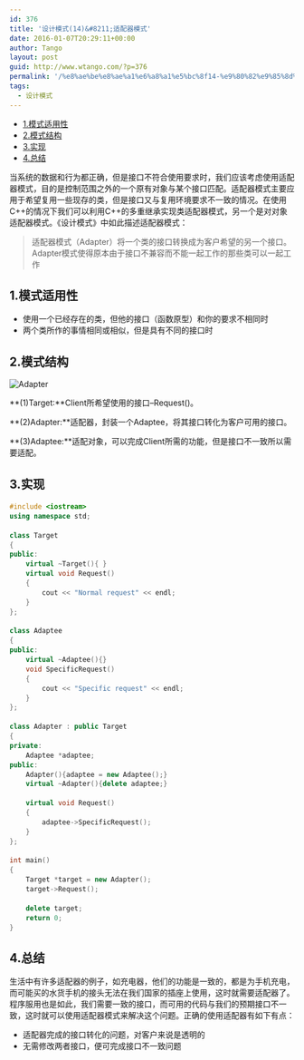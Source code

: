 ```yaml
---
id: 376
title: '设计模式(14)&#8211;适配器模式'
date: 2016-01-07T20:29:11+00:00
author: Tango
layout: post
guid: http://www.wtango.com/?p=376
permalink: '/%e8%ae%be%e8%ae%a1%e6%a8%a1%e5%bc%8f14-%e9%80%82%e9%85%8d%e5%99%a8%e6%a8%a1%e5%bc%8f/'
tags:
  - 设计模式
---
```

- [1.模式适用性](#1模式适用性)
- [2.模式结构](#2模式结构)
- [3.实现](#3实现)
- [4.总结](#4总结)

当系统的数据和行为都正确，但是接口不符合使用要求时，我们应该考虑使用适配器模式，目的是控制范围之外的一个原有对象与某个接口匹配。适配器模式主要应用于希望复用一些现存的类，但是接口又与复用环境要求不一致的情况。在使用C++的情况下我们可以利用C++的多重继承实现类适配器模式，另一个是对对象适配器模式。《设计模式》中如此描述适配器模式：

> 适配器模式（Adapter）将一个类的接口转换成为客户希望的另一个接口。Adapter模式使得原本由于接口不兼容而不能一起工作的那些类可以一起工作

## 1.模式适用性

  * 使用一个已经存在的类，但他的接口（函数原型）和你的要求不相同时
  * 两个类所作的事情相同或相似，但是具有不同的接口时

## 2.模式结构

<img class="aligncenter size-full wp-image-377" src="../wp-content/uploads/2016/01/Adapter.png" alt="Adapter" width="762" height="384" srcset="../wp-content/uploads/2016/01/Adapter.png 762w, ../wp-content/uploads/2016/01/Adapter-300x151.png 300w" sizes="(max-width: 762px) 100vw, 762px" />

**(1)Target:**Client所希望使用的接口&#8211;Request()。

**(2)Adapter:**适配器，封装一个Adaptee，将其接口转化为客户可用的接口。

**(3)Adaptee:**适配对象，可以完成Client所需的功能，但是接口不一致所以需要适配。

## 3.实现
```c++
#include <iostream>
using namespace std;

class Target
{
public:
	virtual ~Target(){ }
	virtual void Request()
	{
		cout << "Normal request" << endl;
	}
};

class Adaptee
{
public:
	virtual ~Adaptee(){}
	void SpecificRequest()
	{
		cout << "Specific request" << endl;
	}
};

class Adapter : public Target
{
private:
	Adaptee *adaptee;
public:
	Adapter(){adaptee = new Adaptee();}
	virtual ~Adapter(){delete adaptee;}

	virtual void Request()
	{
		adaptee->SpecificRequest();
	}
};

int main()
{
	Target *target = new Adapter();
	target->Request();

	delete target;
	return 0;
}
```

## 4.总结

生活中有许多适配器的例子，如充电器，他们的功能是一致的，都是为手机充电，而可能买的水货手机的接头无法在我们国家的插座上使用，这时就需要适配器了。程序服用也是如此，我们需要一致的接口，而可用的代码与我们的预期接口不一致，这时就可以使用适配器模式来解决这个问题。正确的使用适配器有如下有点：

  * 适配器完成的接口转化的问题，对客户来说是透明的
  * 无需修改两者接口，便可完成接口不一致问题